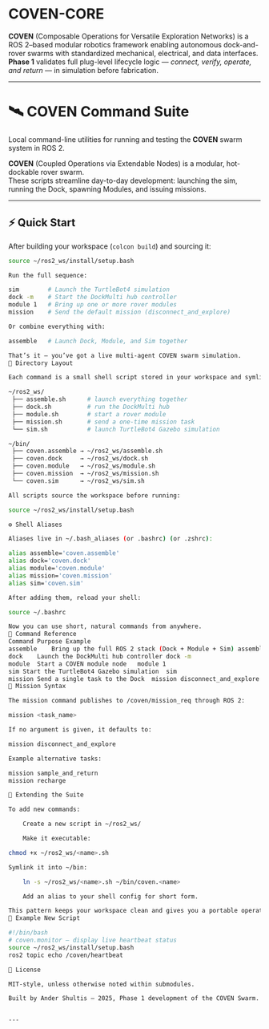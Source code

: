 # COVEN-CORE

**COVEN** (Composable Operations for Versatile Exploration Networks) is a ROS 2–based modular robotics framework enabling autonomous dock-and-rover swarms with standardized mechanical, electrical, and data interfaces.  
**Phase 1** validates full plug-level lifecycle logic — *connect, verify, operate, and return* — in simulation before fabrication.

---

# 🛰️ COVEN Command Suite

Local command-line utilities for running and testing the **COVEN** swarm system in ROS 2.

**COVEN** (Coupled Operations via Extendable Nodes) is a modular, hot-dockable rover swarm.  
These scripts streamline day-to-day development: launching the sim, running the Dock, spawning Modules, and issuing missions.

---

## ⚡ Quick Start

After building your workspace (`colcon build`) and sourcing it:

```bash
source ~/ros2_ws/install/setup.bash

Run the full sequence:

sim        # Launch the TurtleBot4 simulation
dock -m    # Start the DockMulti hub controller
module 1   # Bring up one or more rover modules
mission    # Send the default mission (disconnect_and_explore)

Or combine everything with:

assemble   # Launch Dock, Module, and Sim together

That’s it — you’ve got a live multi-agent COVEN swarm simulation.
📂 Directory Layout

Each command is a small shell script stored in your workspace and symlinked into ~/bin for global access.

~/ros2_ws/
 ├── assemble.sh      # launch everything together
 ├── dock.sh          # run the DockMulti hub
 ├── module.sh        # start a rover module
 ├── mission.sh       # send a one-time mission task
 └── sim.sh           # launch TurtleBot4 Gazebo simulation

~/bin/
 ├── coven.assemble → ~/ros2_ws/assemble.sh
 ├── coven.dock     → ~/ros2_ws/dock.sh
 ├── coven.module   → ~/ros2_ws/module.sh
 ├── coven.mission  → ~/ros2_ws/mission.sh
 └── coven.sim      → ~/ros2_ws/sim.sh

All scripts source the workspace before running:

source ~/ros2_ws/install/setup.bash

⚙️ Shell Aliases

Aliases live in ~/.bash_aliases (or .bashrc) (or .zshrc):

alias assemble='coven.assemble'
alias dock='coven.dock'
alias module='coven.module'
alias mission='coven.mission'
alias sim='coven.sim'

After adding them, reload your shell:

source ~/.bashrc

Now you can use short, natural commands from anywhere.
🚀 Command Reference
Command	Purpose	Example
assemble	Bring up the full ROS 2 stack (Dock + Module + Sim)	assemble
dock	Launch the DockMulti hub controller	dock -m
module	Start a COVEN module node	module 1
sim	Start the TurtleBot4 Gazebo simulation	sim
mission	Send a single task to the Dock	mission disconnect_and_explore
🧭 Mission Syntax

The mission command publishes to /coven/mission_req through ROS 2:

mission <task_name>

If no argument is given, it defaults to:

mission disconnect_and_explore

Example alternative tasks:

mission sample_and_return
mission recharge

🔧 Extending the Suite

To add new commands:

    Create a new script in ~/ros2_ws/

    Make it executable:

chmod +x ~/ros2_ws/<name>.sh

Symlink it into ~/bin:

    ln -s ~/ros2_ws/<name>.sh ~/bin/coven.<name>

    Add an alias to your shell config for short form.

This pattern keeps your workspace clean and gives you a portable operator interface that works anywhere on the system.
🧩 Example New Script

#!/bin/bash
# coven.monitor — display live heartbeat status
source ~/ros2_ws/install/setup.bash
ros2 topic echo /coven/heartbeat

📜 License

MIT-style, unless otherwise noted within submodules.

Built by Ander Shultis — 2025, Phase 1 development of the COVEN Swarm.


---